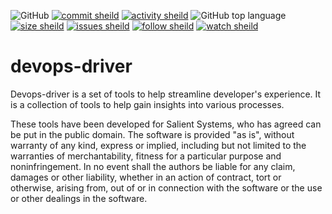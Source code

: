 ![GitHub](https://img.shields.io/github/license/marcpage/devops-driver?style=plastic)
[![commit sheild](https://img.shields.io/github/last-commit/marcpage/devops-driver?style=plastic)](https://github.com/marcpage/devops-driver/commits)
[![activity sheild](https://img.shields.io/github/commit-activity/m/marcpage/devops-driver?style=plastic)](https://github.com/marcpage/devops-driver/commits)
![GitHub top language](https://img.shields.io/github/languages/top/marcpage/devops-driver?style=plastic)
[![size sheild](https://img.shields.io/github/languages/code-size/marcpage/devops-driver?style=plastic)](https://github.com/marcpage/devops-driver)
[![issues sheild](https://img.shields.io/github/issues-raw/marcpage/devops-driver?style=plastic)](https://github.com/marcpage/devops-driver/issues)
[![follow sheild](https://img.shields.io/github/followers/marcpage?label=Follow&style=social)](https://github.com/marcpage?tab=followers)
[![watch sheild](https://img.shields.io/github/watchers/marcpage/devops-driver?label=Watch&style=social)](https://github.com/marcpage/devops-driver/watchers)

# devops-driver

Devops-driver is a set of tools to help streamline developer's experience. It is a collection of tools to help gain insights into various processes.

These tools have been developed for Salient Systems, who has agreed can be put in the public domain.
The software is provided "as is", without warranty of any kind, express or implied, including but not limited to the warranties of merchantability, fitness for a particular purpose and noninfringement.
In no event shall the authors be liable for any claim, damages or other liability, whether in an action of contract, tort or otherwise, arising from, out of or in connection with the software or the use or other dealings in the software.
